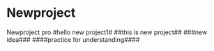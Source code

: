 # Newproject
Newproject pro
#hello new project1#
##this is new project##
###new idea###
####practice for understanding####
